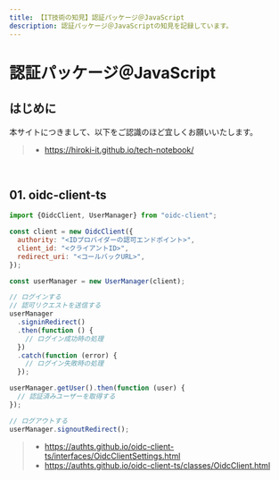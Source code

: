 ```yaml
---
title: 【IT技術の知見】認証パッケージ＠JavaScript
description: 認証パッケージ＠JavaScriptの知見を記録しています。
---
```


# 認証パッケージ＠JavaScript

## はじめに

本サイトにつきまして、以下をご認識のほど宜しくお願いいたします。

> - https://hiroki-it.github.io/tech-notebook/

<br>

## 01. oidc-client-ts

```javascript
import {OidcClient, UserManager} from "oidc-client";

const client = new OidcClient({
  authority: "<IDプロバイダーの認可エンドポイント>",
  client_id: "<クライアントID>",
  redirect_uri: "<コールバックURL>",
});

const userManager = new UserManager(client);

// ログインする
// 認可リクエストを送信する
userManager
  .signinRedirect()
  .then(function () {
    // ログイン成功時の処理
  })
  .catch(function (error) {
    // ログイン失敗時の処理
  });

userManager.getUser().then(function (user) {
  // 認証済みユーザーを取得する
});

// ログアウトする
userManager.signoutRedirect();
```

> - https://authts.github.io/oidc-client-ts/interfaces/OidcClientSettings.html
> - https://authts.github.io/oidc-client-ts/classes/OidcClient.html

<br>
